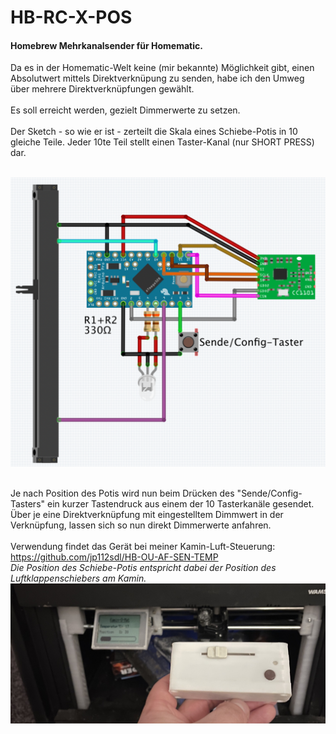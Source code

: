 # HB-RC-X-POS

#### Homebrew Mehrkanalsender für Homematic.

Da es in der Homematic-Welt keine (mir bekannte) Möglichkeit gibt, einen Absolutwert mittels Direktverknüpung zu senden, habe ich den Umweg über mehrere Direktverknüpfungen gewählt.
<br/><br/>
Es soll erreicht werden, gezielt Dimmerwerte zu setzen.
<br/><br/>
Der Sketch - so wie er ist - zerteilt die Skala eines Schiebe-Potis in 10 gleiche Teile.
Jeder 10te Teil stellt einen Taster-Kanal (nur SHORT PRESS) dar.
<br/><br/>


![wiring](Images/wiring.png)
<br/><br/>

Je nach Position des Potis wird nun beim Drücken des "Sende/Config-Tasters" ein kurzer Tastendruck aus einem der 10 Tasterkanäle gesendet.
<br/>
Über je eine Direktverknüpfung mit eingestelltem Dimmwert in der Verknüpfung, lassen sich so nun direkt Dimmerwerte anfahren.
<br/><br/>
Verwendung findet das Gerät bei meiner Kamin-Luft-Steuerung: https://github.com/jp112sdl/HB-OU-AF-SEN-TEMP
<br/>
_Die Position des Schiebe-Potis entspricht dabei der Position des Luftklappenschiebers am Kamin._
![usage](Images/IMG_2116.jpg)
